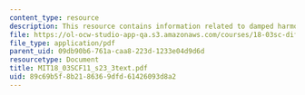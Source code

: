 ```yaml
---
content_type: resource
description: This resource contains information related to damped harmonic oscillator.
file: https://ol-ocw-studio-app-qa.s3.amazonaws.com/courses/18-03sc-differential-equations-fall-2011/89c69b5f8b2186369dfd61426093d8a2_MIT18_03SCF11_s23_3text.pdf
file_type: application/pdf
parent_uid: 09db90b6-761a-caa8-223d-1233e04d9d6d
resourcetype: Document
title: MIT18_03SCF11_s23_3text.pdf
uid: 89c69b5f-8b21-8636-9dfd-61426093d8a2
---
```

